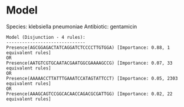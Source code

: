 
# Model

Species: klebsiella pneumoniae
Antibiotic: gentamicin

```
Model (Disjunction - 4 rules):
------------------------------
Presence(AGCGGAGACTATCAGGATCTCCCCTTGTGGA) [Importance: 0.88, 1 equivalent rules]
OR
Presence(AATGTCGTGCAATACGAATGGCGAAAAGCCG) [Importance: 0.07, 33 equivalent rules]
OR
Presence(AAAAACCTTATTTGAAATCCATAGTATTCCT) [Importance: 0.05, 2303 equivalent rules]
OR
Presence(AAAGCAGTCCGGCACAACCAGACGCGATTGG) [Importance: 0.02, 22 equivalent rules]

```

